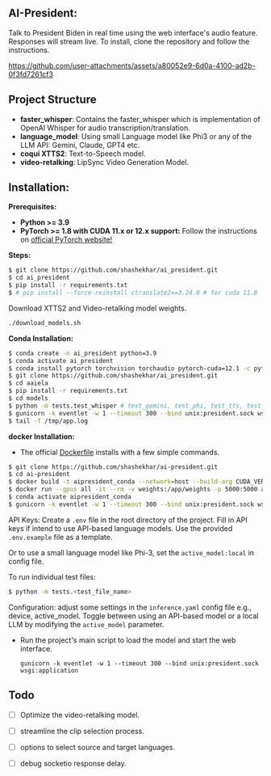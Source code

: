 ## AI-President:

Talk to President Biden in real time using the web interface's audio feature. Responses will stream live. To install, clone the repository and follow the instructions.

https://github.com/user-attachments/assets/a80052e9-6d0a-4100-ad2b-0f3fd7261cf3

## Project Structure

- **faster_whisper**: Contains the faster_whisper which is implementation of OpenAI Whisper for audio transcription/translation.
- **language_model**: Using small Language model like Phi3 or any of the LLM API: Gemini, Claude, GPT4 etc.
- **coqui XTTS2**: Text-to-Speech model.
- **video-retalking**: LipSync Video Generation Model.

## Installation:

**Prerequisites:**

- **Python >= 3.9**
- **PyTorch >= 1.8 with CUDA 11.x or 12.x support:**
  Follow the instructions on [official PyTorch website!](https://pytorch.org/)

**Steps:**

```bash
$ git clone https://github.com/shashekhar/ai_president.git
$ cd ai_president
$ pip install -r requirements.txt
$ # pip install --force-reinstall ctranslate2==3.24.0 # for cuda 11.8
```

Download XTTS2 and Video-retalking model weights.

```bash
./download_models.sh
```

**Conda Installation:**

```bash
$ conda create -n ai_president python=3.9
$ conda activate ai_president
$ conda install pytorch torchvision torchaudio pytorch-cuda=12.1 -c pytorch -c nvidia # or 11.8
$ git clone https://github.com/shashekhar/ai_president.git
$ cd aaiela
$ pip install -r requirements.txt
$ cd models
$ python -m tests.test_whisper # test_gemini, test_phi, test_tts, test_vidgen
$ gunicorn -k eventlet -w 1 --timeout 300 --bind unix:president.sock wsgi:application
$ tail -f /tmp/app.log
```

**docker Installation:**

- The official [Dockerfile](Dockerfile) installs with a few simple commands.

```bash
$ git clone https://github.com/shashekhar/ai-president.git
$ cd ai-president
$ docker build -t aipresident_conda --network=host --build-arg CUDA_VERSION=12.1 . # or 11.8
$ docker run --gpus all -it --rm -v weights:/app/weights -p 5000:5000 aipresident_conda
$ conda activate aipresident_conda
$ gunicorn -k eventlet -w 1 --timeout 300 --bind unix:president.sock wsgi:application # start a tmux session
```

API Keys: Create a `.env` file in the root directory of the project. Fill in API keys if intend to use API-based
language models. Use the provided `.env.example` file as a template.

Or to use a small language model like Phi-3, set the `active_model:local` in config file.

To run individual test files:

```bash
$ python -m tests.<test_file_name>
```

Configuration: adjust some settings in the `inference.yaml` config file e.g., device, active_model.
Toggle between using an API-based model or a local LLM by modifying the `active_model` parameter.

- Run the project's main script to load the model and start the web interface.

  `gunicorn -k eventlet -w 1 --timeout 300 --bind unix:president.sock wsgi:application`

## Todo

- [ ] Optimize the video-retalking model.

- [ ] streamline the clip selection process.

- [ ] options to select source and target languages.

- [ ] debug socketio response delay.
